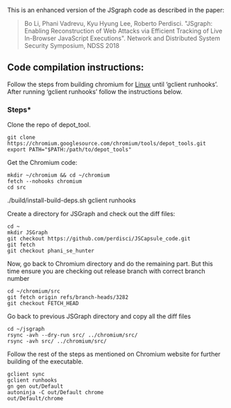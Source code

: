 This is an enhanced version of the JSgraph code as described in the paper:
> Bo Li, Phani Vadrevu, Kyu Hyung Lee, Roberto Perdisci. 
> "JSgraph: Enabling Reconstruction of Web Attacks via Efficient Tracking of Live In-Browser JavaScript Executions".
> Network and Distributed System Security Symposium, NDSS 2018

## Code compilation instructions:
Follow the steps from building chromium for [Linux](https://chromium.googlesource.com/chromium/src/+/lkcr/docs/linux_build_instructions.md)  until ‘gclient runhooks’. After running ‘gclient runhooks’ follow the instructions below.

### Steps*

Clone the repo of depot_tool.
    
    git clone https://chromium.googlesource.com/chromium/tools/depot_tools.git
    export PATH="$PATH:/path/to/depot_tools"

Get the Chromium code:
    
    mkdir ~/chromium && cd ~/chromium
    fetch --nohooks chromium
    cd src
   ./build/install-build-deps.sh
    gclient runhooks

Create a directory for JSGraph and check out the diff files:

	cd ~
	mkdir JSGraph
	git checkout https://github.com/perdisci/JSCapsule_code.git
	git fetch
    git checkout phani_se_hunter

Now, go back to Chromium directory and do the remaining part. But this time ensure you are checking out release branch with correct branch number

	cd ~/chromium/src
    git fetch origin refs/branch-heads/3282
    git checkout FETCH_HEAD

Go back to previous JSGraph directory and copy all the diff files  

    cd ~/jsgraph
    rsync -avh --dry-run src/ ../chromium/src/
    rsync -avh src/ ../chromium/src/

Follow the rest of the steps as mentioned on Chromium website for further building of the executable.

	gclient sync
    gclient runhooks
    gn gen out/Default
    autoninja -C out/Default chrome
    out/Default/chrome

